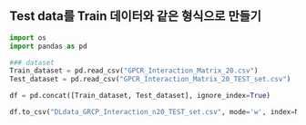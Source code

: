 ## Test data를 Train 데이터와 같은 형식으로 만들기


```python
import os
import pandas as pd
```


```python
### dataset
Train_dataset = pd.read_csv("GPCR_Interaction_Matrix_20.csv")
Test_dataset = pd.read_csv("GPCR_Interaction_Matrix_20_TEST_set.csv")
```


```python
df = pd.concat([Train_dataset, Test_dataset], ignore_index=True)
```


```python
df.to_csv("DLdata_GRCP_Interaction_n20_TEST_set.csv", mode='w', index=None)
```
